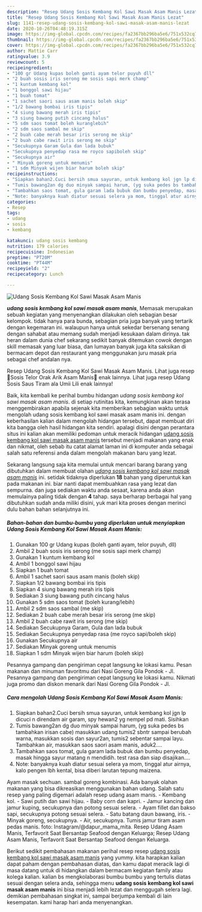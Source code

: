 ```yaml
---
description: "Resep Udang Sosis Kembang Kol Sawi Masak Asam Manis Lezat"
title: "Resep Udang Sosis Kembang Kol Sawi Masak Asam Manis Lezat"
slug: 1141-resep-udang-sosis-kembang-kol-sawi-masak-asam-manis-lezat
date: 2020-10-26T04:48:19.315Z
image: https://img-global.cpcdn.com/recipes/fa2367bb296ba5e6/751x532cq70/udang-sosis-kembang-kol-sawi-masak-asam-manis-foto-resep-utama.jpg
thumbnail: https://img-global.cpcdn.com/recipes/fa2367bb296ba5e6/751x532cq70/udang-sosis-kembang-kol-sawi-masak-asam-manis-foto-resep-utama.jpg
cover: https://img-global.cpcdn.com/recipes/fa2367bb296ba5e6/751x532cq70/udang-sosis-kembang-kol-sawi-masak-asam-manis-foto-resep-utama.jpg
author: Mattie Carr
ratingvalue: 3.9
reviewcount: 5
recipeingredient:
- "100 gr Udang kupas boleh ganti ayam telor puyuh dll"
- "2 buah sosis iris serong me sosis sapi merk champ"
- "1 kuntum kembang kol"
- "1 bonggol sawi hijau"
- "1 buah tomat"
- "1 sachet saori saus asam manis boleh skip"
- "1/2 bawang bombai iris tipis"
- "4 siung bawang merah iris tipis"
- "3 siung bawang putih cincang halus"
- "5 sdm saos tomat boleh kuranglebih"
- "2 sdm saos sambal me skip"
- "2 buah cabe merah besar iris serong me skip"
- "2 buah cabe rawit iris serong me skip"
- "Secukupnya Garam Gula dan lada bubuk"
- "Secukupnya penyedap rasa me royco sapiboleh skip"
- "Secukupnya air"
- " Minyak goreng untuk menumis"
- "1 sdm Minyak wijen biar harum boleh skip"
recipeinstructions:
- "Siapkan bahan2.Cuci bersih smua sayuran, untuk kembang kol jgn lp dicuci n direndam air garam, spy hewan2 yg nempel pd mati. Sisihkan"
- "Tumis bawang2an dg duo minyak sampai harum, (yg suka pedes bs tambahkan irisan cabe) masukkan udang tumis2 sbntr sampai berubah warna, masukkan sosis dan sayur2an, tumis2 sebentar sampai layu. Tambahkan air, masukkan saos saori asam manis, aduk2...."
- "Tambahkan saos tomat, gula garam lada bubuk dan bumbu penyedap, masak hingga sayur matang n mendidih. test rasa dan siap disajikan...."
- "Note: banyaknya kuah diatur sesuai selera ya mom, tinggal atur airnya, kalo pengen lbh kental, bisa diberi larutan tepung maizena."
categories:
- Resep
tags:
- udang
- sosis
- kembang

katakunci: udang sosis kembang 
nutrition: 179 calories
recipecuisine: Indonesian
preptime: "PT20M"
cooktime: "PT44M"
recipeyield: "2"
recipecategory: Lunch

---
```



![Udang Sosis Kembang Kol Sawi Masak Asam Manis](https://img-global.cpcdn.com/recipes/fa2367bb296ba5e6/751x532cq70/udang-sosis-kembang-kol-sawi-masak-asam-manis-foto-resep-utama.jpg)

<b><i>udang sosis kembang kol sawi masak asam manis</i></b>, Memasak merupakan sebuah kegiatan yang menyenangkan dilakukan oleh sebagian besar kelompok. tidak hanya para bunda, sebagian pria juga banyak yang tertarik dengan kegemaran ini. walaupun hanya untuk sekedar bersenang senang dengan sahabat atau memang sudah menjadi kesukaan dalam dirinya. tak heran dalam dunia chef sekarang sedikit banyak ditemukan cowok dengan skill memasak yang luar biasa, dan lumayan banyak juga kita saksikan di bermacam depot dan restaurant yang menggunakan juru masak pria sebagai chef andalan nya.

Resep Udang Sosis Kembang Kol Sawi Masak Asam Manis. Lihat juga resep 🍃Sosis Telor Orak Arik Asam Manis🍃 enak lainnya. Lihat juga resep Udang Sosis Saus Tiram ala Umii Lili enak lainnya!

Baik, kita kembali ke perihal bumbu hidangan <i>udang sosis kembang kol sawi masak asam manis</i>. di setiap rutinitas kita, kemungkinan akan terasa menggembirakan apabila sejenak kita memberikan sebagian waktu untuk mengolah udang sosis kembang kol sawi masak asam manis ini. dengan keberhasilan kalian dalam mengolah hidangan tersebut, dapat membuat diri kita bangga oleh hasil hidangan kita sendiri. apalagi disini dengan perantara situs ini kalian akan memiliki pedoman untuk meracik hidangan <u>udang sosis kembang kol sawi masak asam manis</u> tersebut menjadi makanan yang enak dan nikmat, oleh sebab itu catat alamat laman ini di komputer anda sebagai salah satu referensi anda dalam mengolah makanan baru yang lezat.


Sekarang langsung saja kita memulai untuk mencari barang barang yang dibutuhkan dalam membuat olahan <u><i>udang sosis kembang kol sawi masak asam manis</i></u> ini. setidak tidaknya diperlukan <b>18</b> bahan yang diperuntuk kan pada makanan ini. biar nanti dapat membuahkan rasa yang lezat dan sempurna. dan juga sediakan waktu anda sesaat, karena anda akan memulainya paling tidak dengan <b>4</b> tahap. saya berharap berbagai hal yang dibutuhkan sudah anda miliki disini, yuk mari kita proses dengan merinci dulu bahan bahan selanjutnya ini.

<!--inarticleads1-->

##### Bahan-bahan dan bumbu-bumbu yang diperlukan untuk menyiapkan Udang Sosis Kembang Kol Sawi Masak Asam Manis:

1. Gunakan 100 gr Udang kupas (boleh ganti ayam, telor puyuh, dll)
1. Ambil 2 buah sosis iris serong (me sosis sapi merk champ)
1. Gunakan 1 kuntum kembang kol
1. Ambil 1 bonggol sawi hijau
1. Siapkan 1 buah tomat
1. Ambil 1 sachet saori saus asam manis (boleh skip)
1. Siapkan 1/2 bawang bombai iris tipis
1. Siapkan 4 siung bawang merah iris tipis
1. Sediakan 3 siung bawang putih cincang halus
1. Gunakan 5 sdm saos tomat (boleh kurang/lebih)
1. Ambil 2 sdm saos sambal (me skip)
1. Sediakan 2 buah cabe merah besar iris serong (me skip)
1. Ambil 2 buah cabe rawit iris serong (me skip)
1. Sediakan Secukupnya Garam, Gula dan lada bubuk
1. Sediakan Secukupnya penyedap rasa (me royco sapi/boleh skip)
1. Gunakan Secukupnya air
1. Sediakan  Minyak goreng untuk menumis
1. Siapkan 1 sdm Minyak wijen biar harum (boleh skip)


Pesannya gampang dan pengiriman cepat langsung ke lokasi kamu. Pesan makanan dan minuman favoritmu dari Nasi Goreng Gila Pondok - Jl. Pesannya gampang dan pengiriman cepat langsung ke lokasi kamu. Nikmati juga promo dan diskon menarik dari Nasi Goreng Gila Pondok - Jl. 

<!--inarticleads2-->

##### Cara mengolah Udang Sosis Kembang Kol Sawi Masak Asam Manis:

1. Siapkan bahan2.Cuci bersih smua sayuran, untuk kembang kol jgn lp dicuci n direndam air garam, spy hewan2 yg nempel pd mati. Sisihkan
1. Tumis bawang2an dg duo minyak sampai harum, (yg suka pedes bs tambahkan irisan cabe) masukkan udang tumis2 sbntr sampai berubah warna, masukkan sosis dan sayur2an, tumis2 sebentar sampai layu. Tambahkan air, masukkan saos saori asam manis, aduk2....
1. Tambahkan saos tomat, gula garam lada bubuk dan bumbu penyedap, masak hingga sayur matang n mendidih. test rasa dan siap disajikan....
1. Note: banyaknya kuah diatur sesuai selera ya mom, tinggal atur airnya, kalo pengen lbh kental, bisa diberi larutan tepung maizena.


Ayam masak sechuan. sambal goreng kombinasi. Ada banyak olahan makanan yang bisa dikreasikan menggunakan bahan udang. Salah satu resep yang paling digemari adalah resep udang asam manis. - Kembang kol. - Sawi putih dan sawi hijau. - Baby corn dan kapri. - Jamur kancing dan jamur kuping, secukupnya dan potong sesuai selera. - Ayam fillet dan bakso sapi, secukupnya potong sesuai selera. - Satu batang daun bawang, iris. - Minyak goreng, secukupnya. - Air, secukupnya. Tumis jamur tiram asam pedas manis. foto: Instagram/@dapur_mama_mita. Resep Udang Asam Manis, Terfavorit Saat Bersantap Seafood dengan Keluarga; Resep Udang Asam Manis, Terfavorit Saat Bersantap Seafood dengan Keluarga. 

Berikut sedikit pembahasan makanan perihal resep resep <u>udang sosis kembang kol sawi masak asam manis</u> yang yummy. kita harapkan kalian dapat paham dengan pembahasan diatas, dan kamu dapat meracik lagi di masa datang untuk di hidangkan dalam bermacam kegiatan family atau kolega kalian. kalian bs mengkolaborasi bumbu bumbu yang tertulis diatas sesuai dengan selera anda, sehingga menu <b>udang sosis kembang kol sawi masak asam manis</b> ini bisa menjadi lebih lezat dan menggugah selera lagi. demikian pembahasan singkat ini, sampai berjumpa kembali di lain kesempatan. kami harap hari anda menyenangkan.
